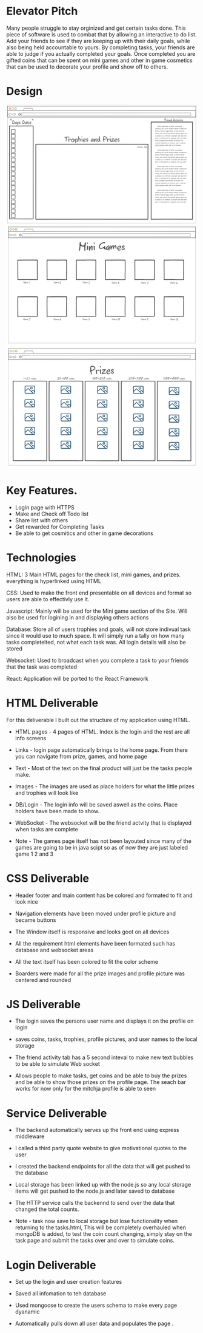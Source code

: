 # Elevator Pitch

 Many people struggle to stay orginized and get certain tasks done. This piece of software is used to combat that by allowing an interactive to do list. Add your friends to see if they are keeping up with their daily goals, while also being held accountable to yours. By completing tasks, your friends are able to judge if you actually completed your goals. Once completed you are gifted coins that can be spent on mini games and other in game cosmetics that can be used to decorate your profile and show off to others.


# Design 
![Alt text](pictures/HomePage.png)
![Alt text](pictures/MiniGames.png)
![Alt text](pictures/Prizes.png)











# Key Features.
* Login page with HTTPS
* Make and Check off Todo list
* Share list with others
* Get rewarded for Completing Tasks
* Be able to get cosmitics and other in game decorations





# Technologies 

HTML: 3 Main HTML pages for the check list, mini games, and prizes. everything is hyperlinked using HTML

CSS: Used to make the front end presentable on all devices and format so users are able to effectivly use it. 

Javascript: Mainly will be used for the Mini game section of the Site. Will also be used for logining in and displaying others actions

Database: Store all of users trophies and goals, will not store indivual task since it would use to much space. It will simply run a tally on how many tasks completelted, not what each task was.  All login details will also be stored

Websocket: Used to broadcast when you complete a task to your friends that the task was completed 

React: Application will be ported to the React Framework

# HTML Deliverable 
For this deliverable I built out the structure of my application using HTML.

* HTML pages - 4 pages of HTML. Index is the login and the rest are all info screens 
* Links - login page automatically brings to the home page. From there you can navigate from prize, games, and home page
* Text - Most of the text on the final product will just be the tasks people make.
* Images - The images are used as place holders for what the little prizes and trophies will look like
* DB/Login - The login info will be saved aswell as the coins. Place holders have been made to show.
* WebSocket - The websocket will be the friend actvity that is displayed when tasks are complete

* Note - The games page itself has not been layouted since many of the games are going to be in java scipt so as of now they are just labeled game 1 2 and 3



# CSS Deliverable 

* Header footer and main content has be colored and formated to fit and look nice

* Navigation elements have been moved under profile picture and became buttons

* The Window itself is responsive and looks goot on all devices 

* All the requirement html elements have been formated such has database and websocket areas

* All the text itself has been colored to fit the color scheme

* Boarders were made for all the prize images and profile  picture was centered and rounded



# JS Deliverable

* The login saves the persons user name and displays  it on the profile on login

* saves coins, tasks, trophies, profile pictures, and user names to the local storage 

* The friend activity tab has a 5 second inteval to make new text bubbles to be able to simulate Web socket

* Allows people to make tasks, get coins and be able to buy the prizes and be able to show those prizes on the profile page. The seach bar works for now only for the mitchja profile is able to seen

# Service Deliverable

* The backend automatically serves up the front end using express middleware

* I called a third party quote website to give motivational quotes to the user

* I created the backend endpoints for all the data that will get pushed to the database

* Local storage has been linked up with the node.js so any local storage items will get pushed to the node.js and later saved to database

* The HTTP service calls the backennd to send over the data that changed the total counts.

* Note - task now save to local storage but lose functionality when returning to the tasks.html, This will be completely overhauled when mongoDB is added, to test the coin count changing, simply stay on the task page and submit the tasks over and over to simulate coins.  

# Login Deliverable 

* Set up the login and user creation features 

* Saved all infomation to teh database

* Used mongoose to create the users schema to make every page dyanamic 

* Automatically pulls down all user data and populates the page 
.  